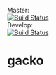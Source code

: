 Master:<br>
[![Build Status](https://dev.azure.com/filipglowacki/gacko/_apis/build/status/fglo.gacko.master%20-%20CI?branchName=master)](https://dev.azure.com/filipglowacki/gacko/_build/latest?definitionId=7&branchName=master)
<br>
Develop:<br>
[![Build Status](https://dev.azure.com/filipglowacki/gacko/_apis/build/status/fglo.gacko.develop?branchName=develop)](https://dev.azure.com/filipglowacki/gacko/_build/latest?definitionId=6&branchName=develop)

# gacko

